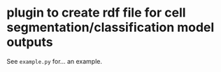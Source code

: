 # plugin to create rdf file for cell segmentation/classification model outputs

See `example.py` for... an example.
